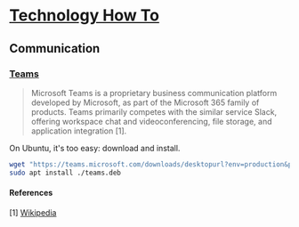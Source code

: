 # [Technology How To](/readme.md)

## Communication

### [Teams](/communication/teams.md)

> Microsoft Teams is a proprietary business communication platform developed by Microsoft, as part of the Microsoft 365 family of products.
Teams primarily competes with the similar service Slack, offering workspace chat and videoconferencing, file storage, and application integration [1].

On Ubuntu, it's too easy: download and install.

```sh
wget "https://teams.microsoft.com/downloads/desktopurl?env=production&plat=linux&arch=x64&download=true&linuxArchiveType=deb" -O teams.deb
sudo apt install ./teams.deb
```

#### References

[1] [Wikipedia](https://en.wikipedia.org/wiki/Microsoft_Teams)
